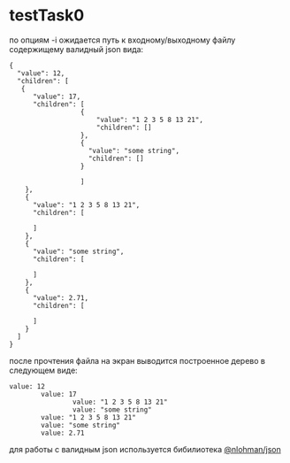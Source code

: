 # testTask0

по опциям -i ожидается путь к входному/выходному файлу содержищему валидный json вида:
`````````````
{
  "value": 12,
  "children": [
   { 
      "value": 17,
      "children": [
                  {
                      "value": "1 2 3 5 8 13 21",
                      "children": []
                  },
                  {
                    "value": "some string",
                    "children": []
                  }
        
                  ]
    },
    {
      "value": "1 2 3 5 8 13 21",
      "children": [
        
      ]
    },
    {
      "value": "some string",
      "children": [
        
      ]
    },
    {
      "value": 2.71,
      "children": [
        
      ]
    }
  ]
}
`````````````
после прочтения файла на экран выводится построенное дерево в следующем виде:

``````````
value: 12
        value: 17
                value: "1 2 3 5 8 13 21"
                value: "some string"
        value: "1 2 3 5 8 13 21"
        value: "some string"
        value: 2.71
```````````


для работы с валидным json используется бибилиотека [@nlohman/json](https://github.com/nlohmann/json)
